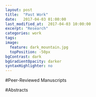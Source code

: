 ```yaml
---
layout: post
title:  "Past Work"
date:   2017-04-03 01:00:00
last_modified_at:  2017-04-03 10:00:00
excerpt: "Research"
categories: work
tags:  
image:
  feature: dark_mountain.jpg
  topPosition: -50px
bgContrast: dark
bgGradientOpacity: darker
syntaxHighlighter: no
---
```


#Peer-Reviewed Manuscripts


#Abstracts


